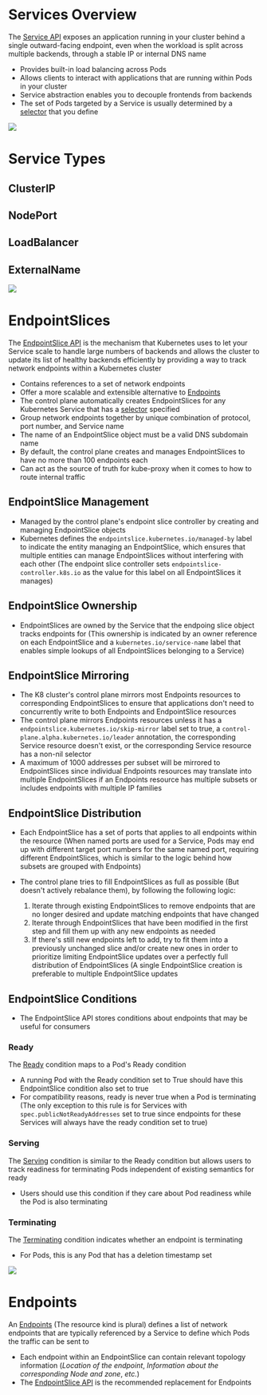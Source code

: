 # Services Overview

The [Service API](https://kubernetes.io/docs/concepts/services-networking/service/#:~:text=Expose%20an%20application%20running%20in%20your%20cluster%20behind%20a%20single%20outward%2Dfacing%20endpoint%2C%20even%20when%20the%20workload%20is%20split%20across%20multiple%20backends.) exposes an application running in your cluster behind a single outward-facing endpoint, even when the workload is split across multiple backends, through a stable IP or internal DNS name

* Provides built-in load balancing across Pods
* Allows clients to interact with applications that are running within Pods in your cluster
* Service abstraction enables you to decouple frontends from backends 
* The set of Pods targeted by a Service is usually determined by a [selector](https://kubernetes.io/docs/concepts/overview/working-with-objects/labels/#:~:text=Via%20a%20label%20selector%2C%20the%20client/user%20can%20identify%20a%20set%20of%20objects.%20The%20label%20selector%20is%20the%20core%20grouping%20primitive%20in%20Kubernetes.) that you define

![](https://github.com/JonmarCorpuz/SecondBrain/blob/main/Assets/Whitespace.png)

# Service Types

## ClusterIP

## NodePort

## LoadBalancer

## ExternalName

![](https://github.com/JonmarCorpuz/SecondBrain/blob/main/Assets/Whitespace.png)

# EndpointSlices

The [EndpointSlice API](https://kubernetes.io/docs/concepts/services-networking/endpoint-slices/#:~:text=The%20EndpointSlice%20API%20is%20the%20mechanism%20that%20Kubernetes%20uses%20to%20let%20your%20Service%20scale%20to%20handle%20large%20numbers%20of%20backends%2C%20and%20allows%20the%20cluster%20to%20update%20its%20list%20of%20healthy%20backends%20efficiently.) is the mechanism that Kubernetes uses to let your Service scale to handle large numbers of backends and allows the cluster to update its list of healthy backends efficiently by providing a way to track network endpoints within a Kubernetes cluster

* Contains references to a set of network endpoints
* Offer a more scalable and extensible alternative to [Endpoints](https://kubernetes.io/docs/concepts/services-networking/service/#endpoints)
* The control plane automatically creates EndpointSlices for any Kubernetes Service that has a [selector](https://kubernetes.io/docs/concepts/overview/working-with-objects/labels/#label-selectors) specified
* Group network endpoints together by unique combination of protocol, port number, and Service name
* The name of an EndpointSlice object must be a valid DNS subdomain name
* By default, the control plane creates and manages EndpointSlices to have no more than 100 endpoints each
* Can act as the source of truth for kube-proxy when it comes to how to route internal traffic

## EndpointSlice Management

* Managed by the control plane's endpoint slice controller by creating and managing EndpointSlice objects
* Kubernetes defines the `endpointslice.kubernetes.io/managed-by` label to indicate the entity managing an EndpointSlice, which ensures that multiple entities can manage EndpointSlices without interfering with each other (The endpoint slice controller sets `endpointslice-controller.k8s.io` as the value for this label on all EndpointSlices it manages)

## EndpointSlice Ownership

* EndpointSlices are owned by the Service that the endpoing slice object tracks endpoints for (This ownership is indicated by an owner reference on each EndpointSlice and a `kubernetes.io/service-name` label that enables simple lookups of all EndpointSlices belonging to a Service)

## EndpointSlice Mirroring

* The K8 cluster's control plane mirrors most Endpoints resources to corresponding EndpointSlices to ensure that applications don't need to concurrently write to both Endpoints and EndpointSlice resources
* The control plane mirrors Endpoints resources unless it has a `endpointslice.kubernetes.io/skip-mirror` label set to true, a `control-plane.alpha.kubernetes.io/leader` annotation, the corresponding Service resource doesn't exist, or the corresponding Service resource has a non-nil selector
* A maximum of 1000 addresses per subset will be mirrored to EndpointSlices since individual Endpoints resources may translate into multiple EndpointSlices if an Endpoints resource has multiple subsets or includes endpoints with multiple IP families

## EndpointSlice Distribution

* Each EndpointSlice has a set of ports that applies to all endpoints within the resource (When named ports are used for a Service, Pods may end up with different target port numbers for the same named port, requiring different EndpointSlices, which is similar to the logic behind how subsets are grouped with Endpoints)
* The control plane tries to fill EndpointSlices as full as possible (But doesn't actively rebalance them), by following the following logic:

    1. Iterate through existing EndpointSlices to remove endpoints that are no longer desired and update matching endpoints that have changed
    2. Iterate through EndpointSlices that have been modified in the first step and fill them up with any new endpoints as needed
    3. If there's still new endpoints left to add, try to fit them into a previously unchanged slice and/or create new ones in order to prioritize limiting EndpointSlice updates over a perfectly full distribution of EndpointSlices (A single EndpointSlice creation is preferable to multiple EndpointSlice updates

## EndpointSlice Conditions

* The EndpointSlice API stores conditions about endpoints that may be useful for consumers

### Ready

The [Ready](https://kubernetes.io/docs/concepts/services-networking/endpoint-slices/#ready) condition maps to a Pod's Ready condition

* A running Pod with the Ready condition set to True should have this EndpointSlice condition also set to true
* For compatibility reasons, ready is never true when a Pod is terminating (The only exception to this rule is for Services with `spec.publicNotReadyAddresses` set to true since endpoints for these Services will always have the ready condition set to true)

### Serving

The [Serving](https://kubernetes.io/docs/concepts/services-networking/endpoint-slices/#serving) condition is similar to the Ready condition but allows users to track readiness for terminating Pods independent of existing semantics for ready

* Users should use this condition if they care about Pod readiness while the Pod is also terminating

### Terminating

The [Terminating](https://kubernetes.io/docs/concepts/services-networking/endpoint-slices/#terminating) condition indicates whether an endpoint is terminating

* For Pods, this is any Pod that has a deletion timestamp set

![](https://github.com/JonmarCorpuz/SecondBrain/blob/main/Assets/Whitespace.png)

# Endpoints

An [Endpoints](https://kubernetes.io/docs/concepts/services-networking/service/#endpoints) (The resource kind is plural) defines a list of network endpoints that are typically referenced by a Service to define which Pods the traffic can be sent to

* Each endpoint within an EndpointSlice can contain relevant topology information (*Location of the endpoint*, *Information about the corresponding Node and zone*, *etc.*)
* The [EndpointSlice API](https://kubernetes.io/docs/concepts/services-networking/endpoint-slices/#:~:text=The%20EndpointSlice%20API%20is%20the%20mechanism%20that%20Kubernetes%20uses%20to%20let%20your%20Service%20scale%20to%20handle%20large%20numbers%20of%20backends%2C%20and%20allows%20the%20cluster%20to%20update%20its%20list%20of%20healthy%20backends%20efficiently.) is the recommended replacement for Endpoints
